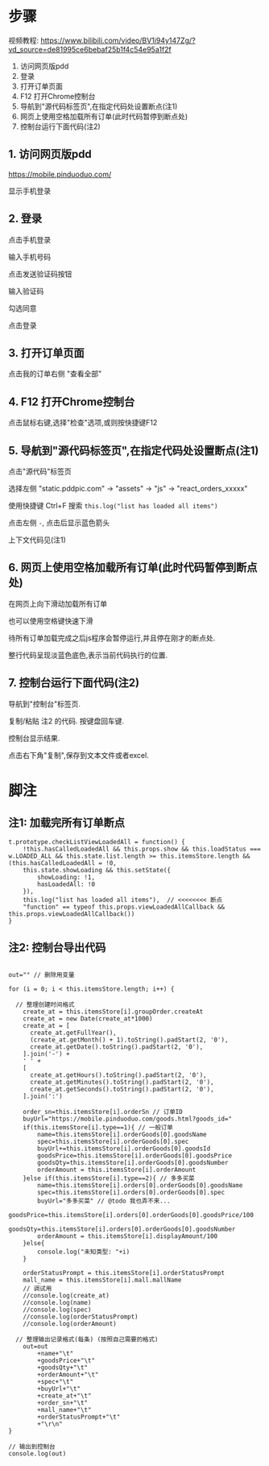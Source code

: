 # 步骤

视频教程: https://www.bilibili.com/video/BV1i94y147Zg/?vd_source=de81995ce6bebaf25b1f4c54e95a1f2f

1. 访问网页版pdd
2. 登录
3. 打开订单页面
4. F12 打开Chrome控制台 
5. 导航到"源代码标签页",在指定代码处设置断点(注1)
6. 网页上使用空格加载所有订单(此时代码暂停到断点处)
7. 控制台运行下面代码(注2)


## 1. 访问网页版pdd

https://mobile.pinduoduo.com/

显示手机登录

## 2. 登录

点击手机登录

输入手机号码

点击发送验证码按钮

输入验证码

勾选同意

点击登录

## 3. 打开订单页面

点击我的订单右侧 "查看全部"

## 4. F12 打开Chrome控制台 

点击鼠标右键,选择"检查"选项,或则按快捷键F12


## 5. 导航到"源代码标签页",在指定代码处设置断点(注1)

点击"源代码"标签页

选择左侧 "static.pddpic.com" -> "assets" -> "js" -> "react_orders_xxxxx"

使用快捷键 Ctrl+F 搜索 `this.log("list has loaded all items")`

点击左侧 `-`, 点击后显示蓝色箭头

上下文代码见(注1)

## 6. 网页上使用空格加载所有订单(此时代码暂停到断点处)

在网页上向下滑动加载所有订单

也可以使用空格键快速下滑

待所有订单加载完成之后js程序会暂停运行,并且停在刚才的断点处.

整行代码呈现淡蓝色底色,表示当前代码执行的位置.

## 7. 控制台运行下面代码(注2)

导航到"控制台"标签页.

复制/粘贴 注2 的代码. 按键盘回车键.

控制台显示结果.

点击右下角"复制",保存到文本文件或者excel.



# 脚注
## 注1: 加载完所有订单断点

```
t.prototype.checkListViewLoadedAll = function() {
	!this.hasCalledLoadedAll && this.props.show && this.loadStatus === w.LOADED_ALL && this.state.list.length >= this.itemsStore.length && (this.hasCalledLoadedAll = !0,
	this.state.showLoading && this.setState({
		showLoading: !1,
		hasLoadedAll: !0
	}),
	this.log("list has loaded all items"),  // <<<<<<<< 断点
	"function" == typeof this.props.viewLoadedAllCallback && this.props.viewLoadedAllCallback())
}
```

## 注2: 控制台导出代码
```

out="" // 删除用变量

for (i = 0; i < this.itemsStore.length; i++) {

  // 整理创建时间格式
	create_at = this.itemsStore[i].groupOrder.createAt
	create_at = new Date(create_at*1000)
	create_at = [
      create_at.getFullYear(),
      (create_at.getMonth() + 1).toString().padStart(2, '0'),
      create_at.getDate().toString().padStart(2, '0'),
    ].join('-') +
    ' ' +
    [
      create_at.getHours().toString().padStart(2, '0'),
      create_at.getMinutes().toString().padStart(2, '0'),
      create_at.getSeconds().toString().padStart(2, '0'),
    ].join(':')

	order_sn=this.itemsStore[i].orderSn // 订单ID
	buyUrl="https://mobile.pinduoduo.com/goods.html?goods_id="
	if(this.itemsStore[i].type==1){ // 一般订单
		name=this.itemsStore[i].orderGoods[0].goodsName
		spec=this.itemsStore[i].orderGoods[0].spec
		buyUrl+=this.itemsStore[i].orderGoods[0].goodsId
		goodsPrice=this.itemsStore[i].orderGoods[0].goodsPrice
		goodsQty=this.itemsStore[i].orderGoods[0].goodsNumber
		orderAmount = this.itemsStore[i].orderAmount
	}else if(this.itemsStore[i].type==2){ // 多多买菜
		name=this.itemsStore[i].orders[0].orderGoods[0].goodsName
		spec=this.itemsStore[i].orders[0].orderGoods[0].spec
		buyUrl="多多买菜" // @todo 我也弄不来...
		goodsPrice=this.itemsStore[i].orders[0].orderGoods[0].goodsPrice/100
		goodsQty=this.itemsStore[i].orders[0].orderGoods[0].goodsNumber
		orderAmount = this.itemsStore[i].displayAmount/100
	}else{
		console.log("未知类型: "+i)
	}
	
	orderStatusPrompt = this.itemsStore[i].orderStatusPrompt
	mall_name = this.itemsStore[i].mall.mallName
	// 调试用
	//console.log(create_at)
	//console.log(name)
	//console.log(spec)
	//console.log(orderStatusPrompt)
	//console.log(orderAmount)

  // 整理输出记录格式(每条) (按照自己需要的格式)
	out=out
		+name+"\t"
		+goodsPrice+"\t"
		+goodsQty+"\t"
		+orderAmount+"\t"
		+spec+"\t"
		+buyUrl+"\t"
		+create_at+"\t"
		+order_sn+"\t"
		+mall_name+"\t"
		+orderStatusPrompt+"\t"
		+"\r\n"
}

// 输出到控制台
console.log(out)
```
